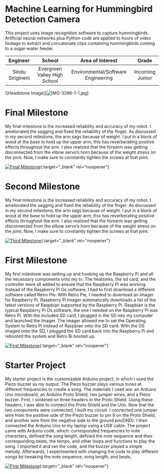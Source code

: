﻿# Machine Learning for Hummingbird Detection Camera
This project uses image recognition software to capture hummingbirds. Artificial neural networks plus Python code are applied to hours of video footage to extract and concatenate clips containing hummingbirds coming to a sugar-water feeder. 

| **Engineer** | **School** | **Area of Interest** | **Grade** |
|:--:|:--:|:--:|:--:|
| Sindu Sirigineni | Evergreen Valley High School | Environmental/Software Engineering | Incoming Junior

![Headstone Image][![IMG-3396-1-1.jpg](https://i.postimg.cc/d10kF0bp/IMG-3396-1-1.jpg)]
  
# Final Milestone
My final milestone is the increased reliability and accuracy of my robot. I ameliorated the sagging and fixed the reliability of the finger. As discussed in my second milestone, the arm sags because of weight. I put in a block of wood at the base to hold up the upper arm; this has reverberating positive effects throughout the arm. I also realized that the forearm was getting disconnected from the elbow servo’s horn because of the weight stress on the joint. Now, I make sure to constantly tighten the screws at that joint. 

[![Final Milestone](https://res.cloudinary.com/marcomontalbano/image/upload/v1612573869/video_to_markdown/images/youtube--F7M7imOVGug-c05b58ac6eb4c4700831b2b3070cd403.jpg )](https://www.youtube.com/watch?v=F7M7imOVGug&feature=emb_logo "Final Milestone"){:target="_blank" rel="noopener"}

# Second Milestone
My final milestone is the increased reliability and accuracy of my robot. I ameliorated the sagging and fixed the reliability of the finger. As discussed in my second milestone, the arm sags because of weight. I put in a block of wood at the base to hold up the upper arm; this has reverberating positive effects throughout the arm. I also realized that the forearm was getting disconnected from the elbow servo’s horn because of the weight stress on the joint. Now, I make sure to constantly tighten the screws at that joint.

[![Third Milestone](https://res.cloudinary.com/marcomontalbano/image/upload/v1612574014/video_to_markdown/images/youtube--y3VAmNlER5Y-c05b58ac6eb4c4700831b2b3070cd403.jpg)](https://www.youtube.com/watch?v=y3VAmNlER5Y&feature=emb_logo "Second Milestone"){:target="_blank" rel="noopener"}
# First Milestone
  

My first milestone was setting up and hooking up the Raspberry Pi and all the necessary components onto my tv. The heatsinks, the sd card, and the controller were all added to ensure that the Raspberry Pi was working. Instead of the Raspberry Pi Os software, I had to first download a different software called Retro Pie. With Retro Pie, I needed to download an Imager for Raspberry Pi. Raspberry Pi Imager automatically downloads a list of the latest versions of Raspbian supported by the Raspberry Pi. Raspbian is the typical Raspberry Pi Os software, the one I needed on the Raspberry Pi was Retro Pi. With the included SD card, I plugged in the SD into my computer and launched the Imager. The imager allowed me to set the Operating System to Retro Pi instead of Raspbian onto the SD card. With the OS imaged onto the SD, I plugged the SD card back into the Raspberry Pi and rebooted the system and Retro Bi booted up.

[![First Milestone](https://res.cloudinary.com/marcomontalbano/image/upload/v1612574117/video_to_markdown/images/youtube--CaCazFBhYKs-c05b58ac6eb4c4700831b2b3070cd403.jpg)](https://www.youtube.com/watch?v=CaCazFBhYKs "First Milestone"){:target="_blank" rel="noopener"}

# Starter Project
  

My starter project is the customizable Arduino project, in which I used the Piezo buzzer as my output. The Piezo buzzer plays various tones at different frequencies to create a song. The materials I used are: an Arduino Uno microboard, an Arduino Proto Shield, two jumper wires, and a Piezo buzzer. First, I soldered on three headers to the Proto Shield. Using these headers, I was able to connect the Proto Shield and the Uno. Now that the two components were connected, I built my circuit: I connected one jumper wire from the positive side of the Piezo buzzer to pin 9 on the Proto Shield, and another wire from the negative side to the ground pin(GND). I then connected the Arduino Uno to my laptop using a USB cable. The project came with Arduino code, which: corresponded frequencies to note characters, defined the song length, defined the note sequence and their corresponding beats, the tempo, and other loops and functions to play the song. I imported it and ran the code, and the buzzer played a simple melody. Afterwards, I experimented with changing the code to play different songs by tweaking the note sequence, song length, and beats.


[![First Milestone](http://i3.ytimg.com/vi/wGRu2dGmE5Q/hqdefault.jpg)](https://www.youtube.com/watch?v=wGRu2dGmE5Q "First Milestone"){:target="_blank" rel="noopener"}
